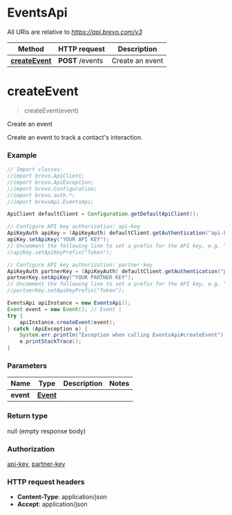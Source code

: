 # EventsApi

All URIs are relative to *https://api.brevo.com/v3*

Method | HTTP request | Description
------------- | ------------- | -------------
[**createEvent**](EventsApi.md#createEvent) | **POST** /events | Create an event


<a name="createEvent"></a>
# **createEvent**
> createEvent(event)

Create an event

Create an event to track a contact&#39;s interaction.

### Example
```java
// Import classes:
//import brevo.ApiClient;
//import brevo.ApiException;
//import brevo.Configuration;
//import brevo.auth.*;
//import brevoApi.EventsApi;

ApiClient defaultClient = Configuration.getDefaultApiClient();

// Configure API key authorization: api-key
ApiKeyAuth apiKey = (ApiKeyAuth) defaultClient.getAuthentication("api-key");
apiKey.setApiKey("YOUR API KEY");
// Uncomment the following line to set a prefix for the API key, e.g. "Token" (defaults to null)
//apiKey.setApiKeyPrefix("Token");

// Configure API key authorization: partner-key
ApiKeyAuth partnerKey = (ApiKeyAuth) defaultClient.getAuthentication("partner-key");
partnerKey.setApiKey("YOUR PARTNER KEY");
// Uncomment the following line to set a prefix for the API key, e.g. "Token" (defaults to null)
//partnerKey.setApiKeyPrefix("Token");

EventsApi apiInstance = new EventsApi();
Event event = new Event(); // Event | 
try {
    apiInstance.createEvent(event);
} catch (ApiException e) {
    System.err.println("Exception when calling EventsApi#createEvent");
    e.printStackTrace();
}
```

### Parameters

Name | Type | Description  | Notes
------------- | ------------- | ------------- | -------------
 **event** | [**Event**](Event.md)|  |

### Return type

null (empty response body)

### Authorization

[api-key](../README.md#api-key), [partner-key](../README.md#partner-key)

### HTTP request headers

 - **Content-Type**: application/json
 - **Accept**: application/json

